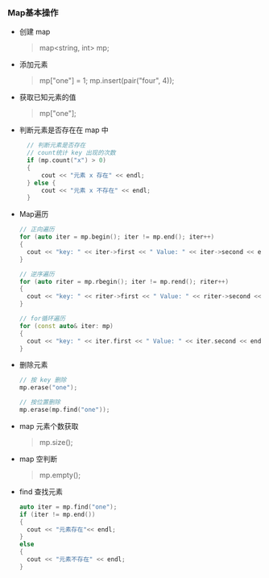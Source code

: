 ### Map基本操作
* 创建 map
  > map<string, int> mp;
* 添加元素
  > mp["one"] = 1;
  > mp.insert(pair("four", 4));
* 获取已知元素的值
  > mp["one"];
* 判断元素是否存在在 map 中
  ```C++
    // 判断元素是否存在
    // count统计 key 出现的次数
    if (mp.count("x") > 0)
    {
        cout << "元素 x 存在" << endl;
    } else {
        cout << "元素 x 不存在" << endl;
    }
  ```
* Map遍历
  ```C++
  // 正向遍历
  for (auto iter = mp.begin(); iter != mp.end(); iter++)
  {
    cout << "key: " << iter->first << " Value: " << iter->second << endl;
  }
  
  // 逆序遍历
  for (auto riter = mp.rbegin(); iter != mp.rend(); riter++)
  {
    cout << "key: " << riter->first << " Value: " << riter->second << endl;
  }
  
  // for循环遍历
  for (const auto& iter: mp)
  {
    cout << "key: " << iter.first << " Value: " << iter.second << endl;
  }
  ```
* 删除元素
  ```C++
  // 按 key 删除
  mp.erase("one");
  
  // 按位置删除
  mp.erase(mp.find("one"));
  ```
* map 元素个数获取
  > mp.size();
* map 空判断
  > mp.empty();
* find 查找元素
  ```C++
  auto iter = mp.find("one");
  if (iter != mp.end())
  {
    cout << "元素存在"<< endl;
  }
  else
  {
    cout << "元素不存在" << endl;
  }
  ```
  